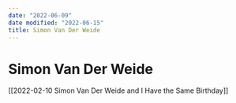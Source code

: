 ```yaml
---
date: "2022-06-09"
date modified: "2022-06-15"
title: Simon Van Der Weide
---
```


# Simon Van Der Weide
[[2022-02-10 Simon Van Der Weide and I Have the Same Birthday]]
